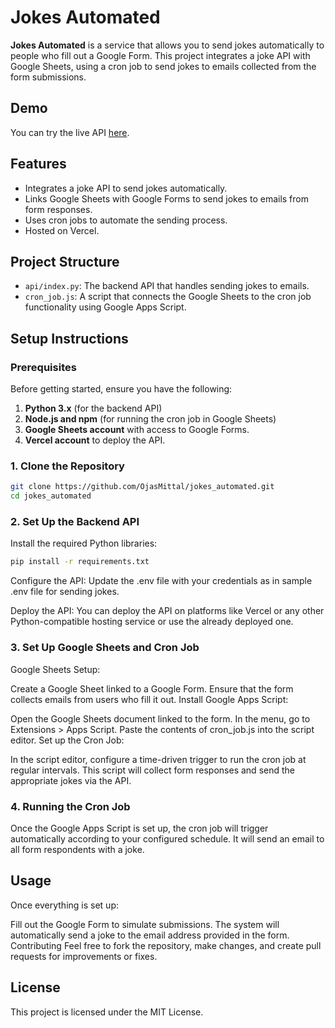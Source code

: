 # Jokes Automated

**Jokes Automated** is a service that allows you to send jokes automatically to people who fill out a Google Form. This project integrates a joke API with Google Sheets, using a cron job to send jokes to emails collected from the form submissions.

## Demo

You can try the live API [here](https://jokes-automated.vercel.app/).

## Features
- Integrates a joke API to send jokes automatically.
- Links Google Sheets with Google Forms to send jokes to emails from form responses.
- Uses cron jobs to automate the sending process.
- Hosted on Vercel.

## Project Structure
- `api/index.py`: The backend API that handles sending jokes to emails.
- `cron_job.js`: A script that connects the Google Sheets to the cron job functionality using Google Apps Script.
  
## Setup Instructions

### Prerequisites

Before getting started, ensure you have the following:

1. **Python 3.x** (for the backend API)
2. **Node.js and npm** (for running the cron job in Google Sheets)
3. **Google Sheets account** with access to Google Forms.
4. **Vercel account** to deploy the API.

### 1. Clone the Repository

```bash
git clone https://github.com/OjasMittal/jokes_automated.git
cd jokes_automated
```

### 2. Set Up the Backend API
Install the required Python libraries:

```bash
pip install -r requirements.txt
```
Configure the API: Update the .env file with your credentials as in sample .env file for sending jokes.

Deploy the API: You can deploy the API on platforms like Vercel or any other Python-compatible hosting service or use the already deployed one.

### 3. Set Up Google Sheets and Cron Job
Google Sheets Setup:

Create a Google Sheet linked to a Google Form.
Ensure that the form collects emails from users who fill it out.
Install Google Apps Script:

Open the Google Sheets document linked to the form.
In the menu, go to Extensions > Apps Script.
Paste the contents of cron_job.js into the script editor.
Set up the Cron Job:

In the script editor, configure a time-driven trigger to run the cron job at regular intervals.
This script will collect form responses and send the appropriate jokes via the API.
### 4. Running the Cron Job
Once the Google Apps Script is set up, the cron job will trigger automatically according to your configured schedule. It will send an email to all form respondents with a joke.

## Usage
Once everything is set up:

Fill out the Google Form to simulate submissions.
The system will automatically send a joke to the email address provided in the form.
Contributing
Feel free to fork the repository, make changes, and create pull requests for improvements or fixes.

## License
This project is licensed under the MIT License.

